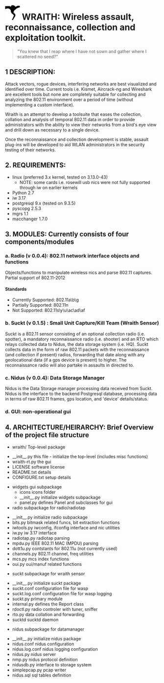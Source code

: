 # ![](widgets/icons/wraith2.png?raw=true) WRAITH: Wireless assault, reconnaissance, collection and exploitation toolkit.

> "You knew that I reap where I have not sown and gather where I scattered no seed?"

## 1 DESCRIPTION:
Attack vectors, rogue devices, interfering networks are best visualized and identified over time. 
Current tools i.e. Kismet, Aircrack-ng and Wireshark are excellent tools but none are completely 
suitable for collecting and analyzing the 802.11 environment over a period of time (without implementing a 
custom interface). 

Wraith is an attempt to develop a toolsuite that eases the collection, collation and analysis of temporal 
802.11 data in order to provide administrators with the ability to view their networks from a bird's eye 
view and drill down as necessary to a single device.

Once the reconnaissance and collection development is stable, assault plug-ins will be developed to aid
WLAN administrators in the security testing of their networks. 

## 2. REQUIREMENTS: 
 * linux (preferred 3.x kernel, tested on 3.13.0-43)
   - NOTE: some cards i.e. rosewill usb nics were not fully supported through iw
     on earlier kernels
 * Python 2.7
 * iw 3.17
 * postgresql 9.x (tested on 9.3.5)
 * pyscopg 2.5.3
 * mgrs 1.1
 * macchanger 1.7.0

## 3. MODULES: Currently consists of four components/modules

###  a. Radio (v 0.0.4): 802.11 network interface objects and functions

Objects/functions to manipulate wireless nics and parse 802.11 captures.
Partial support of 802.11-2012

#### Standards
* Currently Supported: 802.11a\b\g
* Partially Supported: 802.11n
* Not Supported: 802.11s\y\u\ac\ad\af

### b. Suckt (v 0.1.5) : Small Unit Capture/Kill Team (Wraith Sensor)

Suckt is a 802.11 sensor consisting of an optional collection radio (i.e.
spotter), a mandatory reconnaissance radio (i.e. shooter) and an RTO which relays
collected data to Nidus, the data storage system (i.e. HQ). Suckt collects data
in the form of raw 802.11 packets with the reconnaissance (and collection if present)
radios, forwarding that date along with any geolocational data (if a gps device
is present) to higher. The reconnaissance radio will also partake in assaults in
directed to.

### c. Nidus (v 0.0.4): Data Storage Manager

Nidus is the Data Storage manager processing data received from Suckt. Nidus is the 
interface to the backend Postgresql database, processing data in terms of raw 802.11
frames, gps location, and 'device' details/status. 

### d. GUI: non-operational gui

## 4. ARCHITECTURE/HEIRARCHY: Brief Overview of the project file structure

* wraith/                Top-level package
 - \_\_init\_\_.py          this file - initialize the top-level (includes misc functions)
 - wraith-rt.py         the gui
 -    LICENSE              software license
 -    README.txt           details
 -    CONFIGURE.txt        setup details
 *    widgets              gui subpackage
      *  icons            icons folder
      -  \_\_init\_\_.py      initialize widgets subpackage
      -  panel.py         defines Panel and subclasses for gui
*  radio                subpackage for radio/radiotap
 - \_\_init\_\_.py      initialize radio subpackage
 - bits.py          bitmask related funcs, bit extraction functions
 - iwtools.py       iwconfig, ifconfig interface and nic utilities
 - iw.py            iw 3.17 interface
 - radiotap.py      radiotap parsing
 - mpdu.py          IEEE 802.11 MAC (MPDU) parsing
 - dott1u.py        contstants for 802.11u (not currently used)
 - channels.py      802.11 channel, freq utilities
 - mcs.py           mcs index functions
 - oui.py           oui/manuf related functions
*  suckt                subpackage for wraith sensor
 - \_\_init\_\_.py      initialize suckt package
 - suckt.conf       configuration file for wasp
 - suckt.log.conf   configuration file for wasp logging
 - suckt.py         primary module
 - internal.py      defines the Report class
 - rdoctl.py        radio controler with tuner, sniffer
 - rto.py           data collation and forwarding
 - sucktd           sucktd daemon
*  nidus                subpackage for datamanager
 - \_\_init\_\_.py      initialize nidus package
 - nidus.conf       nidus configuration
 - nidus.log.conf   nidus logging configuration
 - nidus.py         nidus server
 - nmp.py           nidus protocol definition
 - nidusdb.py       interface to storage system
 - simplepcap.py    pcap writer
 - nidus.sql        sql tables definition
